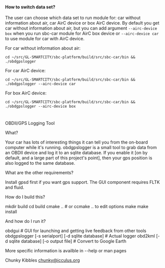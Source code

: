 
#### How to switch data set?
The user can choose which data set to run module for: car without information about air, car AirC device or box AirC device. By default you get car without information about air, but you can add argument ```--airc-device box``` when you run sbc-car module for AirC box device or ```--airc-device car``` to use module for car with AirC device.

For car without information about air:
```
cd ~/src/GL-SMARTCITY/sbc-platform/build/src/sbc-car/bin && ./obdgpslogger
```
For car AirC device:
```
cd ~/src/GL-SMARTCITY/sbc-platform/build/src/sbc-car/bin && ./obdgpslogger --airc-device car
```
For box AirC device:

```
cd ~/src/GL-SMARTCITY/sbc-platform/build/src/sbc-car/bin && ./obdgpslogger --airc-device box
```
#
OBDII/GPS Logging Tool


What?

Your car has lots of interesting things it can tell you from the
on-board computer while it's running. obdgpslogger is a small tool
to grab data from an OBDII device and log it to an sqlite database.
If you enable it [on by default, and a large part of this project's
point], then your gps position is also logged to the same database.


What are the other requirements?

Install gpsd first if you want gps support.
The GUI component requires FLTK and fluid.


How do I build this?

mkdir build
cd build
cmake .. # or ccmake .. to edit options
make
make install


And how do I run it?

obdgui # GUI for launching and getting live feedback from other tools
obdgpslogger [-s serialport] [-d sqlite database] # Actual logger
obd2kml [-d sqlite database] [-o output file] # Convert to Google Earth

More specific information is availble in --help or man pages


Chunky Kibbles
chunky@icculus.org
